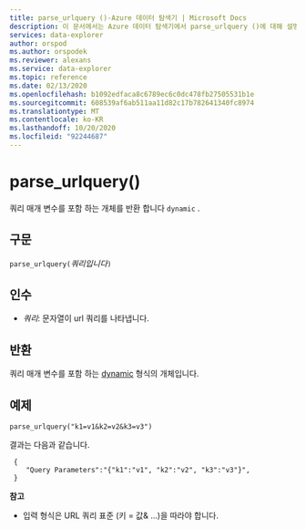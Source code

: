 ```yaml
---
title: parse_urlquery ()-Azure 데이터 탐색기 | Microsoft Docs
description: 이 문서에서는 Azure 데이터 탐색기에서 parse_urlquery ()에 대해 설명 합니다.
services: data-explorer
author: orspod
ms.author: orspodek
ms.reviewer: alexans
ms.service: data-explorer
ms.topic: reference
ms.date: 02/13/2020
ms.openlocfilehash: b1092edfaca8c6789ec6c0dc478fb27505531b1e
ms.sourcegitcommit: 608539af6ab511aa11d82c17b782641340fc8974
ms.translationtype: MT
ms.contentlocale: ko-KR
ms.lasthandoff: 10/20/2020
ms.locfileid: "92244687"
---
```

# <a name="parse_urlquery"></a>parse_urlquery()

쿼리 매개 변수를 포함 하는 개체를 반환 합니다 `dynamic` .

## <a name="syntax"></a>구문

`parse_urlquery(`*쿼리입니다*`)`

## <a name="arguments"></a>인수

* *쿼리*: 문자열이 url 쿼리를 나타냅니다.

## <a name="returns"></a>반환

쿼리 매개 변수를 포함 하는 [dynamic](./scalar-data-types/dynamic.md) 형식의 개체입니다.

## <a name="example"></a>예제

```kusto
parse_urlquery("k1=v1&k2=v2&k3=v3")
```

결과는 다음과 같습니다.

```kusto
 {
    "Query Parameters":"{"k1":"v1", "k2":"v2", "k3":"v3"}",
 }
```

**참고**

* 입력 형식은 URL 쿼리 표준 (키 = 값& ...)을 따라야 합니다.
 